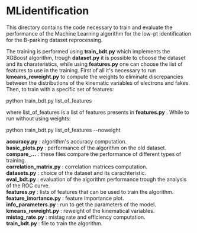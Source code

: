 # MLidentification

This directory contains the code necessary to train and evaluate the performance of the Machine Learning algorithm for the low-pt identification for the B-parking dataset reprocessing.

The training is performed using **train_bdt.py** which implements the XGBoost algorithm, trough **dataset.py** it is possible to choose the dataset and its charateristics, while using **features.py** one can choose the list of features to use in the training. First of all it's necessary to run **kmeans_reweight.py** to compute the weights to eliminate discrepancies between the distributions of the kinematic variables of electrons and fakes. Then, to train with a specific set of features:

python train_bdt.py list_of_features

where list_of_features is a list of features presents in **features.py** .
While to run without using weights:

python train_bdt.py list_of_features --noweight

**accuracy.py** : algorithm's accuracy computation.<br/>
**basic_plots.py** : performance of the algorithm on the old dataset.<br/>
**compare_...** : these files compare the performance of different types of training.<br/>
**correlation_matrix.py** : correlation matrices computation.<br/>
**datasets.py** : choice of the dataset and its carachteristic.<br/>
**eval_bdt.py** : evaluation of the algorithm performance trough the analysis of the ROC curve.<br/>
**features.py** : lists of features that can be used to train the algorithm.<br/>
**feature_imortance.py** : feature importance plot.<br/>
**info_parameters.py** : run to get the parameters of the model.<br/>
**kmeans_reweight.py** : reweight of the kinematical variables.<br/>
**mistag_rate.py** : mistag rate and efficiency computation.<br/>
**train_bdt.py** : file to train the algorithm.
